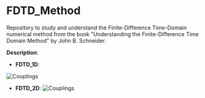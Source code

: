 # FDTD_Method
Repository to study and understand the Finite-Difference Time-Domain numerical method from the book "Understanding the Finite-Difference Time Domain Method" by John B. Schneider.

**Description**: 

* **FDTD_1D**: 

![Couplings](/FDTD_1D_TFSF/animated_plot.gif)

* **FDTD_2D**: 
![Couplings](/FDTD_2D/animated_EM.gif)
